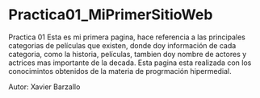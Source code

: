 # Practica01_MiPrimerSitioWeb
Practica 01
Esta es mi primera pagina, hace referencia a las principales categorias de películas que existen, donde doy información de cada categoria, como la historia, películas, tambien doy nombre de actores y actrices mas importante de la decada.
Esta pagina esta realizada con los conocimintos obtenidos de la materia de progrmación hipermedial.

Autor: Xavier Barzallo
